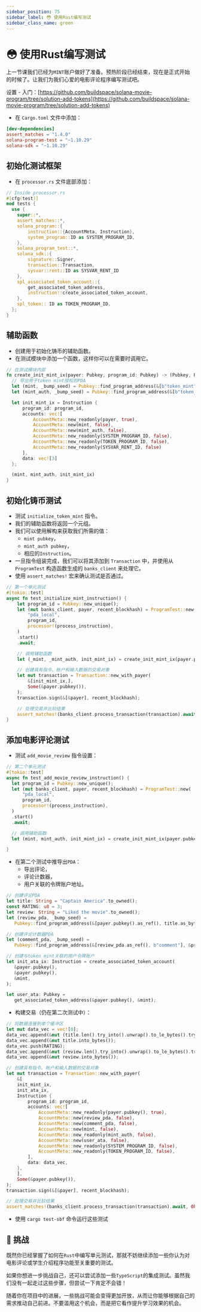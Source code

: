 ```yaml
---
sidebar_position: 75
sidebar_label: 😳 使用Rust编写测试
sidebar_class_name: green
---
```


# 😳 使用Rust编写测试

上一节课我们已经为`MINT`账户做好了准备。预热阶段已经结束，现在是正式开始的时候了。让我们为我们心爱的电影评论程序编写测试吧。

设置 - 入门：[https://github.com/buildspace/solana-movie-program/tree/solution-add-tokens](https://github.com/buildspace/solana-movie-program/tree/solution-add-tokens)

- 在 `Cargo.toml` 文件中添加：

```toml
[dev-dependencies]
assert_matches = "1.4.0"
solana-program-test = "~1.10.29"
solana-sdk = "~1.10.29"
```

## 初始化测试框架

- 在 `processor.rs` 文件底部添加：

```rust
// Inside processor.rs
#[cfg(test)]
mod tests {
  use {
    super::*,
    assert_matches::*,
    solana_program::{
        instruction::{AccountMeta, Instruction},
        system_program::ID as SYSTEM_PROGRAM_ID,
    },
    solana_program_test::*,
    solana_sdk::{
        signature::Signer,
        transaction::Transaction,
        sysvar::rent::ID as SYSVAR_RENT_ID
    },
    spl_associated_token_account::{
        get_associated_token_address,
        instruction::create_associated_token_account,
    },
    spl_token:: ID as TOKEN_PROGRAM_ID,
  };
}
```

## 辅助函数

- 创建用于初始化铸币的辅助函数。
- 在测试模块中添加一个函数，这样你可以在需要时调用它。

```rust
// 在测试模块内部
fn create_init_mint_ix(payer: Pubkey, program_id: Pubkey) -> (Pubkey, Pubkey, Instruction) {
  // 导出用于token mint授权的PDA
  let (mint, _bump_seed) = Pubkey::find_program_address(&[b"token_mint"], &program_id);
  let (mint_auth, _bump_seed) = Pubkey::find_program_address(&[b"token_auth"], &program_id);

  let init_mint_ix = Instruction {
      program_id: program_id,
      accounts: vec![
          AccountMeta::new_readonly(payer, true),
          AccountMeta::new(mint, false),
          AccountMeta::new(mint_auth, false),
          AccountMeta::new_readonly(SYSTEM_PROGRAM_ID, false),
          AccountMeta::new_readonly(TOKEN_PROGRAM_ID, false),
          AccountMeta::new_readonly(SYSVAR_RENT_ID, false)
      ],
      data: vec![3]
  };

  (mint, mint_auth, init_mint_ix)
}
```

## 初始化铸币测试

- 测试 `initialize_token_mint` 指令。
- 我们的辅助函数将返回一个元组。
- 我们可以使用解构来获取我们所需的值：
    - `mint pubkey`，
    - `mint_auth pubkey`，
    - 相应的`Instruction`。
- 一旦指令组装完成，我们可以将其添加到 `Transaction` 中，并使用从 `ProgramTest` 构造函数生成的 `banks_client` 来处理它。
- 使用 `assert_matches!` 宏来确认测试是否通过。

```rust
// 第一个单元测试
#[tokio::test]
async fn test_initialize_mint_instruction() {
    let program_id = Pubkey::new_unique();
    let (mut banks_client, payer, recent_blockhash) = ProgramTest::new(
        "pda_local",
        program_id,
        processor!(process_instruction),
    )
    .start()
    .await;

    // 调用辅助函数
    let (_mint, _mint_auth, init_mint_ix) = create_init_mint_ix(payer.pubkey(), program_id);

    // 创建具有指令、帐户和输入数据的交易对象
    let mut transaction = Transaction::new_with_payer(
        &[init_mint_ix,],
        Some(&payer.pubkey()),
    );
    transaction.sign(&[&payer], recent_blockhash);

    // 处理交易并比较结果
    assert_matches!(banks_client.process_transaction(transaction).await, Ok(_));
}
```

## 添加电影评论测试

- 测试 `add_movie_review` 指令设置：

```rust
// 第二个单元测试
#[tokio::test]
async fn test_add_movie_review_instruction() {
  let program_id = Pubkey::new_unique();
  let (mut banks_client, payer, recent_blockhash) = ProgramTest::new(
      "pda_local",
      program_id,
      processor!(process_instruction),
  )
  .start()
  .await;

  // 调用辅助函数
  let (mint, mint_auth, init_mint_ix) = create_init_mint_ix(payer.pubkey(), program_id);

}
```

- 在第二个测试中推导出`PDA`：
    - 导出评论，
    - 评论计数器，
    - 用户关联的令牌账户地址。

```rust
// 创建评论PDA
let title: String = "Captain America".to_owned();
const RATING: u8 = 3;
let review: String = "Liked the movie".to_owned();
let (review_pda, _bump_seed) =
   Pubkey::find_program_address(&[payer.pubkey().as_ref(), title.as_bytes()], &program_id);

// 创建评论计数器PDA
let (comment_pda, _bump_seed) =
   Pubkey::find_program_address(&[review_pda.as_ref(), b"comment"], &program_id);

// 创建与token mint关联的用户令牌账户
let init_ata_ix: Instruction = create_associated_token_account(
   &payer.pubkey(),
   &payer.pubkey(),
   &mint,
);

let user_ata: Pubkey =
   get_associated_token_address(&payer.pubkey(), &mint);
```

- 构建交易（仍在第二次测试中）：

```rust
// 将数据连接到单个缓冲区
let mut data_vec = vec![0];
data_vec.append(&mut (title.len().try_into().unwrap().to_le_bytes().try_into().unwrap()));
data_vec.append(&mut title.into_bytes());
data_vec.push(RATING);
data_vec.append(&mut (review.len().try_into().unwrap().to_le_bytes().try_into().unwrap()));
data_vec.append(&mut review.into_bytes());

// 创建具有指令、帐户和输入数据的交易对象
let mut transaction = Transaction::new_with_payer(
    &[
    init_mint_ix,
    init_ata_ix,
    Instruction {
        program_id: program_id,
        accounts: vec![
            AccountMeta::new_readonly(payer.pubkey(), true),
            AccountMeta::new(review_pda, false),
            AccountMeta::new(comment_pda, false),
            AccountMeta::new(mint, false),
            AccountMeta::new_readonly(mint_auth, false),
            AccountMeta::new(user_ata, false),
            AccountMeta::new_readonly(SYSTEM_PROGRAM_ID, false),
            AccountMeta::new_readonly(TOKEN_PROGRAM_ID, false),
        ],
        data: data_vec,
    },
    ],
    Some(&payer.pubkey()),
);
transaction.sign(&[&payer], recent_blockhash);

// 处理交易并比较结果
assert_matches!(banks_client.process_transaction(transaction).await, Ok(_));
```

- 使用 `cargo test-sbf` 命令运行这些测试

## 🚢 挑战

既然你已经掌握了如何在`Rust`中编写单元测试，那就不妨继续添加一些你认为对电影评论或学生介绍程序功能至关重要的测试。

如果你想进一步挑战自己，还可以尝试添加一些`TypeScript`的集成测试。虽然我们没有一起走过这些步骤，但尝试一下肯定不会错！

随着你在项目中的进展，一些挑战可能会变得更加开放，从而让你能够根据自己的需求推动自己前进。不要滥用这个机会，而是把它看作提升学习效果的机会。
